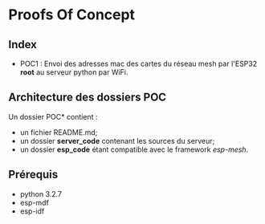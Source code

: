 # Proofs Of Concept

## Index

- POC1 : Envoi des adresses mac des cartes du réseau mesh par l'ESP32 **root** au serveur python par WiFi.

## Architecture des dossiers POC

  Un dossier POC* contient :

  - un fichier README.md;
  - un dossier **server_code** contenant les sources du serveur;
  - un dossier **esp_code** étant compatible avec le framework _esp-mesh_.

## Prérequis

- python 3.2.7
- esp-mdf
- esp-idf
